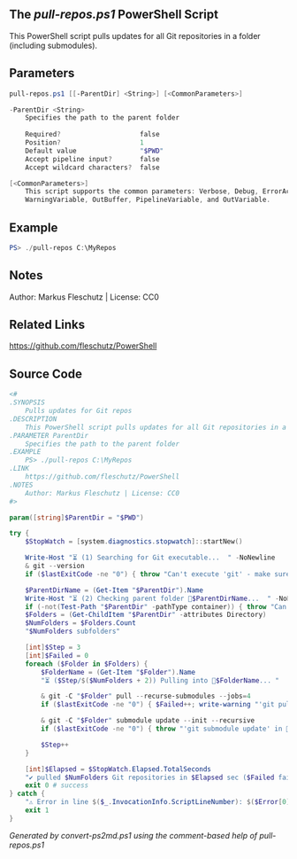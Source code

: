 ## The *pull-repos.ps1* PowerShell Script

This PowerShell script pulls updates for all Git repositories in a folder (including submodules).

## Parameters
```powershell
pull-repos.ps1 [[-ParentDir] <String>] [<CommonParameters>]

-ParentDir <String>
    Specifies the path to the parent folder
    
    Required?                    false
    Position?                    1
    Default value                "$PWD"
    Accept pipeline input?       false
    Accept wildcard characters?  false

[<CommonParameters>]
    This script supports the common parameters: Verbose, Debug, ErrorAction, ErrorVariable, WarningAction, 
    WarningVariable, OutBuffer, PipelineVariable, and OutVariable.
```

## Example
```powershell
PS> ./pull-repos C:\MyRepos

```

## Notes
Author: Markus Fleschutz | License: CC0

## Related Links
https://github.com/fleschutz/PowerShell

## Source Code
```powershell
<#
.SYNOPSIS
	Pulls updates for Git repos
.DESCRIPTION
	This PowerShell script pulls updates for all Git repositories in a folder (including submodules).
.PARAMETER ParentDir
	Specifies the path to the parent folder
.EXAMPLE
	PS> ./pull-repos C:\MyRepos
.LINK
	https://github.com/fleschutz/PowerShell
.NOTES
	Author: Markus Fleschutz | License: CC0
#>

param([string]$ParentDir = "$PWD")

try {
	$StopWatch = [system.diagnostics.stopwatch]::startNew()

	Write-Host "⏳ (1) Searching for Git executable...  " -NoNewline
	& git --version
	if ($lastExitCode -ne "0") { throw "Can't execute 'git' - make sure Git is installed and available" }

	$ParentDirName = (Get-Item "$ParentDir").Name
	Write-Host "⏳ (2) Checking parent folder 📂$ParentDirName...  " -NoNewline
	if (-not(Test-Path "$ParentDir" -pathType container)) { throw "Can't access folder: $ParentDir" }
	$Folders = (Get-ChildItem "$ParentDir" -attributes Directory)
	$NumFolders = $Folders.Count
	"$NumFolders subfolders"

	[int]$Step = 3
	[int]$Failed = 0
	foreach ($Folder in $Folders) {
		$FolderName = (Get-Item "$Folder").Name
		"⏳ ($Step/$($NumFolders + 2)) Pulling into 📂$FolderName... "

		& git -C "$Folder" pull --recurse-submodules --jobs=4
		if ($lastExitCode -ne "0") { $Failed++; write-warning "'git pull' in 📂$FolderName failed" }

		& git -C "$Folder" submodule update --init --recursive
		if ($lastExitCode -ne "0") { throw "'git submodule update' in 📂$Folder failed with exit code $lastExitCode" }

		$Step++
	}

	[int]$Elapsed = $StopWatch.Elapsed.TotalSeconds
	"✔️ pulled $NumFolders Git repositories in $Elapsed sec ($Failed failed)."
	exit 0 # success
} catch {
	"⚠️ Error in line $($_.InvocationInfo.ScriptLineNumber): $($Error[0])"
	exit 1
}
```

*Generated by convert-ps2md.ps1 using the comment-based help of pull-repos.ps1*
